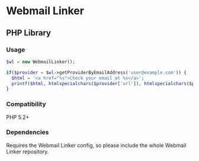 Webmail Linker
===========================================================================================

PHP Library
-------------------------------------------------------------------------------------------


### Usage

```php
$wl = new WebmailLinker();

if($provider = $wl->getProviderByEmailAddress('user@example.com')) {
  $html = '<a href="%s">Check your email at %s</a>';
  printf($html, htmlspecialchars($provider['url']), htmlspecialchars($provider['name']));
}
```

### Compatibility

PHP 5.2+


### Dependencies

Requires the Webmail Linker config, so please include the whole Webmail Linker repository.